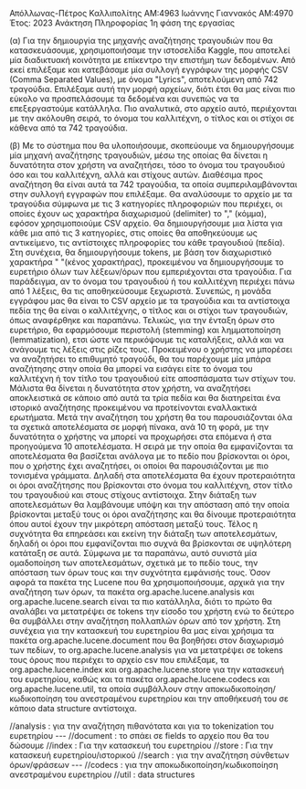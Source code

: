 Απόλλωνας-Πέτρος Καλλιπολίτης AM:4963
Ιωάννης Γιαννακός AM:4970
Έτος: 2023
Ανάκτηση Πληροφορίας
1η φάση της εργασίας


(α)
Για την δημιουργία της μηχανής αναζήτησης τραγουδιών που θα κατασκευάσουμε, χρησιμοποιήσαμε την ιστοσελίδα Kaggle, που αποτελεί μία διαδικτυακή κοινότητα με επίκεντρο την επιστήμη των δεδομένων. Από εκεί επιλέξαμε και κατεβάσαμε μία συλλογή εγγράφων της μορφής CSV (Comma Separated Values), με όνομα "Lyrics", αποτελούμενη από 742 τραγούδια. Επιλέξαμε αυτή την μορφή αρχείων, διότι έτσι θα μας είναι πιο εύκολο να προσπελάσουμε τα δεδομένα και συνεπώς να τα επεξεργαστούμε κατάλληλα. Πιο αναλυτικά, στο αρχείο αυτό, περιέχονται με την ακόλουθη σειρά, το όνομα του καλλιτέχνη, ο τίτλος και οι στίχοι σε κάθενα από τα 742 τραγούδια. 

(β)
Με το σύστημα που θα υλοποιήσουμε, σκοπεύουμε να δημιουργήσουμε μία μηχανή αναζήτησης τραγουδιών, μέσω της οποίας θα δίνεται η δυνατότητα στον χρήστη να αναζητήσει, τόσο το όνομα του τραγουδιού όσο και του καλλιτέχνη, αλλά και στίχους αυτών. Διαθέσιμα προς αναζήτηση θα είναι αυτά τα 742 τραγούδια, τα οποία συμπεριλαμβάνονται στην συλλογή εγγραφών που επιλέξαμε.
Θα αναλύσουμε το αρχείο με τα τραγούδια σύμφωνα με τις 3 κατηγορίες πληροφοριών που περιέχει, οι οποίες έχουν ως χαρακτήρα διαχωρισμού (delimiter) το "," (κόμμα), εφόσον χρησιμοποιούμε CSV αρχείο. Θα δημιουργήσουμε μια λίστα για κάθε μια από τις 3 κατηγορίες, στις οποίες θα αποθηκεύουμε ως αντικείμενο, τις αντίστοιχες πληροφορίες του κάθε τραγουδιού (πεδία). Στη συνέχεια, θα δημιουργήσουμε tokens, με βάση τον διαχωριστικό χαρακτήρα " "(κένος χαρακτήρας), προκειμένου να δημιουργήσουμε το ευρετήριο όλων των λέξεων/όρων που εμπεριέχονται στα τραγούδια. Για παράδειγμα, αν το όνομα του τραγουδιού ή του καλλιτέχνη περιέχει πάνω από 1 λέξεις, θα τις αποθηκεύσουμε ξεχωριστά. Συνεπώς, η μονάδα εγγράφου μας θα είναι το CSV αρχείο με τα τραγούδια και τα αντίστοιχα πεδία της θα είναι ο καλλιτέχνης, ο τίτλος και οι στίχοι των τραγουδιών, όπως αναφέρθηκε και παραπάνω. Τελικώς, για την ένταξη όρων στο ευρετήριο, θα εφαρμόσουμε περιστολή (stemming) και λημματοποίηση (lemmatization), ετσι ώστε να περικόψουμε τις καταλήξεις, αλλά και να ανάγουμε τις λέξεις στις ρίζες τους. 
Προκειμένου ο χρήστης να μπορέσει να αναζητήσει το επιθυμητό τραγούδι, θα του παρέχουμε μία μπάρα αναζήτησης στην οποία θα μπορεί να εισάγει είτε το όνομα του καλλιτέχνη ή τον τίτλο του τραγουδιού είτε αποσπάσματα των στίχων του. Μάλιστα θα δίνεται η δυνατότητα στον χρήστη, να αναζητήσει αποκλειστικά σε κάποιο από αυτά τα τρία πεδία και θα διατηρείται ένα ιστορικό αναζήτησης προκειμένου να προτείνονται εναλλακτικά ερωτήματα. 
Μετά την αναζήτηση του χρήστη θα του παρουσιάζονται όλα τα σχετικά αποτελέσματα σε μορφή πίνακα, ανά 10 τη φορά, με την δυνατότητα ο χρήστης να μπορεί να προχωρήσει στα επόμενα ή στα προηγούμενα 10 αποτελέσματα. Η σειρά με την οποία θα εμφανίζονται τα αποτελέσματα θα βασίζεται ανάλογα με το πεδίο που βρίσκονται οι όροι, που ο χρήστης έχει αναζητήσει, οι οποίοι θα παρουσιάζονται με πιο τονισμένα γράμματα. Δηλαδή στα αποτελέσματα θα έχουν προτεραιότητα οι όροι αναζήτησης που βρίσκονται στο όνομα του καλλιτέχνη, στον τίτλο του τραγουδιού και στους στίχους αντίστοιχα. Στην διάταξη των αποτελεσμάτων θα λαμβάνουμε υπόψη και την απόσταση από την οποία βρίσκονται μεταξύ τους οι όροι αναζήτησης και θα δίνουμε προτεραιότητα όπου αυτοί έχουν την μικρότερη απόσταση μεταξύ τους. Τέλος η συχνότητα θα επηρεάσει και εκείνη την διάταξη των αποτελεσμάτων, δηλαδή οι όροι που εμφανίζονται πιο συχνά θα βρίσκονται σε υψηλότερη κατάταξη σε αυτά. Σύμφωνα με τα παραπάνω, αυτό συνιστά μία ομαδοποίηση των αποτελεσμάτων, σχετικά με το πεδίο τους, την απόσταση των όρων τους και την συχνότητα εμφάνισής τους.
Όσον αφορά τα πακέτα της Lucene που θα χρησιμοποιήσουμε, αρχικά για την αναζήτηση των όρων, τα πακέτα org.apache.lucene.analysis και org.apache.lucene.search είναι τα πιο κατάλληλα, διότι το πρώτο θα αναλάβει να μετατρέψει σε tokens την είσοδο του χρήστη ενώ το δεύτερο θα συμβάλλει στην αναζήτηση πολλαπλών όρων από τον χρήστη. Στη συνέχεια για την κατασκευή του ευρετηρίου θα μας είναι χρήσιμα τα πακέτα org.apache.lucene.document που θα βοηθήσει στον διαχωρισμό των πεδίων, το org.apache.lucene.analysis για να μετατρέψει σε tokens τους όρους που περιέχει το αρχείο csv που επιλέξαμε, τα org.apache.lucene.index και org.apache.lucene.store για την κατασκευή του ευρετηρίου, καθώς και τα πακέτα org.apache.lucene.codecs και org.apache.lucene.util, τα οποία συμβάλλουν στην αποκωδικοποίηση/κωδικοποίηση του ανεστραμένου ευρετηρίου και την αποθήκευσή του σε κάποιο data structure αντίστοιχα.



//analysis : για την αναζήτηση πιθανότατα και για το tokenization του ευρετηρίου ---
//document : το σπάει σε fields το αρχείο που θα του δώσουμε
//index : Για την κατασκευή του ευρετηρίου
//store : Για την κατασκευή ευρετηρίου/ιστορικού
//search : για την αναζήτηση σύνθετων όρων/φράσεων ---
//codecs : για την αποκωδικοποίηση/κωδικοποίηση ανεστραμένου ευρετηρίου
//util : data structures